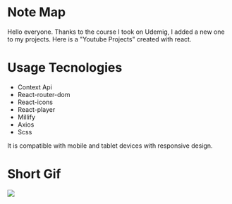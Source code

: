 # Note Map

Hello everyone. Thanks to the course I took on Udemig, I added a new one to my projects. Here is a "Youtube Projects" created with react.

# Usage Tecnologies

- Context Api
- React-router-dom
- React-icons
- React-player
- Millify
- Axios
- Scss

It is compatible with mobile and tablet devices with responsive design.

# Short Gif

![](youtube.gif)
